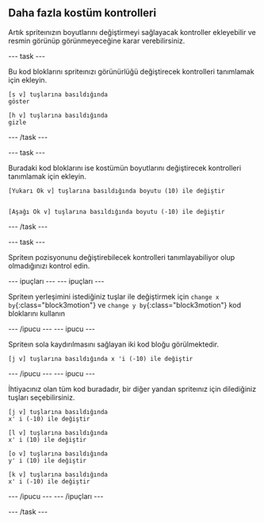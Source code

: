 ## Daha fazla kostüm kontrolleri

Artık spriteınızın boyutlarını değiştirmeyi sağlayacak kontroller ekleyebilir ve resmin görünüp görünmeyeceğine karar verebilirsiniz.

--- task ---

Bu kod bloklarını spriteınızı görünürlüğü değiştirecek kontrolleri tanımlamak için ekleyin.

```blocks3
[s v] tuşlarına basıldığında 
göster

[h v] tuşlarına basıldığında
gizle
```

--- /task ---

--- task ---

Buradaki kod bloklarını ise kostümün boyutlarını değiştirecek kontrolleri tanımlamak için ekleyin.

```blocks3
[Yukarı Ok v] tuşlarına basıldığında boyutu (10) ile değiştir


[Aşağı Ok v] tuşlarına basıldığında boyutu (-10) ile değiştir
```

--- /task ---

--- task ---

Spriteın pozisyonunu değiştirebilecek kontrolleri tanımlayabiliyor olup olmadığınızı kontrol edin.

--- ipuçları --- --- ipuçları ---

Spriteın yerleşimini istediğiniz tuşlar ile değiştirmek için `change x by`{:class="block3motion"} ve `change y by`{:class="block3motion"} kod bloklarını kullanın

--- /ipucu --- --- ipucu ---

Spriteın sola kaydırılmasını sağlayan iki kod bloğu görülmektedir.

```blocks3
[j v] tuşlarına basıldığında x 'i (-10) ile değiştir

```

--- /ipucu --- --- ipucu ---

İhtiyacınız olan tüm kod buradadır, bir diğer yandan spriteınız için dilediğiniz tuşları seçebilirsiniz.

```blocks3
[j v] tuşlarına basıldığında 
x' i (-10) ile değiştir

[l v] tuşlarına basıldığında 
x' i (10) ile değiştir

[o v] tuşlarına basıldığında 
y' i (10) ile değiştir

[k v] tuşlarına basıldığında 
x' i (-10) ile değiştir
```

--- /ipucu --- --- /ipuçları ---



--- /task ---


